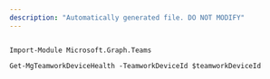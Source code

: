 ```yaml
---
description: "Automatically generated file. DO NOT MODIFY"
---
```


```powershellv1

Import-Module Microsoft.Graph.Teams

Get-MgTeamworkDeviceHealth -TeamworkDeviceId $teamworkDeviceId

```